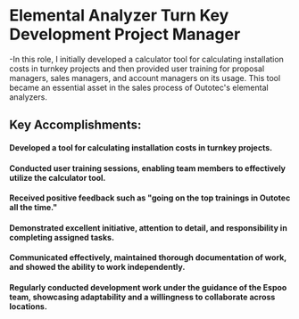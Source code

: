 # Elemental Analyzer Turn Key Development Project Manager
-In this role, I initially developed a calculator tool for calculating installation costs in turnkey projects and then provided user training for proposal managers, sales managers, and account managers on its usage. This tool became an essential asset in the sales process of Outotec's elemental analyzers.

## Key Accomplishments:

#### Developed a tool for calculating installation costs in turnkey projects.
#### Conducted user training sessions, enabling team members to effectively utilize the calculator tool.
#### Received positive feedback such as "going on the top trainings in Outotec all the time."
#### Demonstrated excellent initiative, attention to detail, and responsibility in completing assigned tasks.
#### Communicated effectively, maintained thorough documentation of work, and showed the ability to work independently.
#### Regularly conducted development work under the guidance of the Espoo team, showcasing adaptability and a willingness to collaborate across locations.


